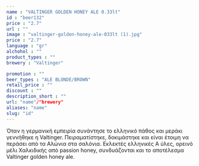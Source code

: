 ```yaml
---
name : "VALTINGER GOLDEN HONEY ALE 0.33lt"
id : "beer132"
price : "2.7"
url : ""
image : "valtinger-golden-honey-ale-033lt (1).jpg"
price : "2.7"
language : "gr"
alchohol : ""
product_types : ""
brewery : "Valtinger"

promotion : ""
beer_types : "ALE BLONDE/BROWN"
retail_price : ""
discount : ""
description_short : ""
url: "name"/"brewery"
aliases: "name"
slug: "id"
---
```


Όταν η γερμανική εμπειρία συνάντησε το ελληνικό πάθος και μεράκι γεννήθηκε η Valtinger. Πειραματίστηκε, δοκιμάστηκε και είναι έτοιμη να περάσει από τα Αλώνια στα σαλόνια. Εκλεκτές ελληνικές Α ύλες, ορεινό μέλι Χαλκιδικής από passion honey, συνδυάζονται και το αποτέλεσμα Valtinger golden honey ale.